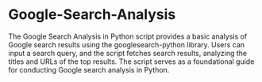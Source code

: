 # Google-Search-Analysis
The Google Search Analysis in Python script provides a basic analysis of Google search results using the googlesearch-python library. Users can input a search query, and the script fetches search results, analyzing the titles and URLs of the top results. The script serves as a foundational guide for conducting Google search analysis in Python.
